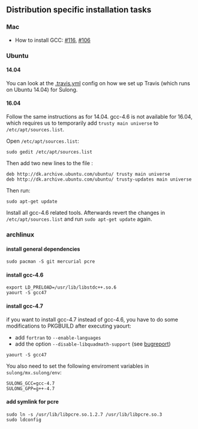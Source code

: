 ## Distribution specific installation tasks

### Mac

* How to install GCC: [#116](https://github.com/graalvm/sulong/issues/116), [#106](https://github.com/graalvm/sulong/issues/106)

### Ubuntu

#### 14.04

You can look at the [.travis.yml](/.travis.yml) config on how we set up
Travis (which runs on Ubuntu 14.04) for Sulong.

#### 16.04

Follow the same instructions as for 14.04.
gcc-4.6 is not available for 16.04, which requires us to temporarily add
`trusty main universe` to `/etc/apt/sources.list`.

Open `/etc/apt/sources.list`:

```
sudo gedit /etc/apt/sources.list
```

Then add two new lines to the file :

```
deb http://dk.archive.ubuntu.com/ubuntu/ trusty main universe
deb http://dk.archive.ubuntu.com/ubuntu/ trusty-updates main universe
```

Then run:

```
sudo apt-get update
```

Install all gcc-4.6 related tools.
Afterwards revert the changes in `/etc/apt/sources.list`
and run `sudo apt-get update` again.

### archlinux

#### install general dependencies

```
sudo pacman -S git mercurial pcre
```

#### install gcc-4.6

```
export LD_PRELOAD=/usr/lib/libstdc++.so.6
yaourt -S gcc47
```

#### install gcc-4.7

if you want to install gcc-4.7 instead of gcc-4.6, you have to do some modifications
to PKGBUILD after executing yaourt:

* add ```fortran``` to ```--enable-languages```
* add the option ```--disable-libquadmath-support``` (see [bugreport](https://gcc.gnu.org/bugzilla/show_bug.cgi?id=47648))

```
yaourt -S gcc47
```

You also need to set the following enviroment variables in ```sulong/mx.sulong/env```:

```
SULONG_GCC=gcc-4.7
SULONG_GPP=g++-4.7
```

#### add symlink for pcre

```
sudo ln -s /usr/lib/libpcre.so.1.2.7 /usr/lib/libpcre.so.3
sudo ldconfig
```
